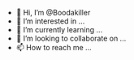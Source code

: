 - 👋 Hi, I’m @Boodakiller
- 👀 I’m interested in ...
- 🌱 I’m currently learning ...
- 💞️ I’m looking to collaborate on ...
- 📫 How to reach me ...

<!---
Boodakiller/Boodakiller is a ✨ special ✨ repository because its `README.md` (this file) appears on your GitHub profile.
You can click the Preview link to take a look at your changes.
--->
